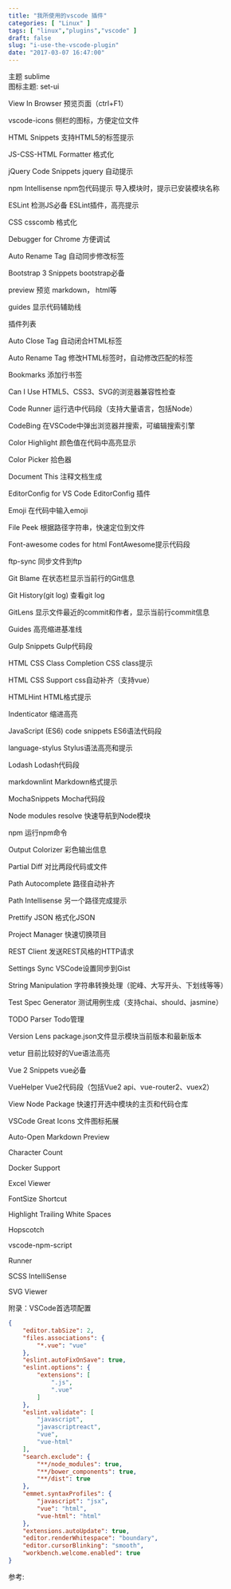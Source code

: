 ```yaml
---
title: "我所使用的vscode 插件"
categories: [ "Linux" ]
tags: [ "linux","plugins","vscode" ]
draft: false
slug: "i-use-the-vscode-plugin"
date: "2017-03-07 16:47:00"
---
```


主题  sublime  
图标主题: set-ui

View In Browser 预览页面（ctrl+F1）

vscode-icons 侧栏的图标，方便定位文件

HTML Snippets 支持HTML5的标签提示

JS-CSS-HTML Formatter 格式化

jQuery Code Snippets jquery 自动提示

npm Intellisense npm包代码提示 导入模块时，提示已安装模块名称

ESLint 检测JS必备 ESLint插件，高亮提示

CSS csscomb 格式化

Debugger for Chrome 方便调试

Auto Rename Tag 自动同步修改标签 

Bootstrap 3 Snippets bootstrap必备

preview 预览 markdown， html等

guides 显示代码辅助线

插件列表

Auto Close Tag 自动闭合HTML标签

Auto Rename Tag 修改HTML标签时，自动修改匹配的标签

Bookmarks 添加行书签

Can I Use HTML5、CSS3、SVG的浏览器兼容性检查

Code Runner 运行选中代码段（支持大量语言，包括Node）

CodeBing 在VSCode中弹出浏览器并搜索，可编辑搜索引擎

Color Highlight 颜色值在代码中高亮显示

Color Picker 拾色器

Document This 注释文档生成

EditorConfig for VS Code EditorConfig 插件

Emoji 在代码中输入emoji

File Peek 根据路径字符串，快速定位到文件

Font-awesome codes for html FontAwesome提示代码段

ftp-sync 同步文件到ftp

Git Blame 在状态栏显示当前行的Git信息

Git History(git log) 查看git log

GitLens 显示文件最近的commit和作者，显示当前行commit信息

Guides 高亮缩进基准线

Gulp Snippets Gulp代码段

HTML CSS Class Completion CSS class提示

HTML CSS Support css自动补齐（支持vue）

HTMLHint HTML格式提示

Indenticator 缩进高亮

JavaScript (ES6) code snippets ES6语法代码段

language-stylus Stylus语法高亮和提示

Lodash Lodash代码段

markdownlint Markdown格式提示

MochaSnippets Mocha代码段

Node modules resolve 快速导航到Node模块

npm 运行npm命令

Output Colorizer 彩色输出信息

Partial Diff 对比两段代码或文件

Path Autocomplete 路径自动补齐

Path Intellisense 另一个路径完成提示

Prettify JSON 格式化JSON

Project Manager 快速切换项目

REST Client 发送REST风格的HTTP请求

Settings Sync VSCode设置同步到Gist

String Manipulation 字符串转换处理（驼峰、大写开头、下划线等等）

Test Spec Generator 测试用例生成（支持chai、should、jasmine）

TODO Parser Todo管理

Version Lens package.json文件显示模块当前版本和最新版本

vetur 目前比较好的Vue语法高亮

Vue 2 Snippets vue必备

VueHelper Vue2代码段（包括Vue2 api、vue-router2、vuex2）

View Node Package 快速打开选中模块的主页和代码仓库

VSCode Great Icons 文件图标拓展

Auto-Open Markdown Preview

Character Count

Docker Support

Excel Viewer

FontSize Shortcut

Highlight Trailing White Spaces

Hopscotch

vscode-npm-script

Runner

SCSS IntelliSense

SVG Viewer

附录：VSCode首选项配置

```json
{
    "editor.tabSize": 2,
    "files.associations": {
        "*.vue": "vue"
    },
    "eslint.autoFixOnSave": true,
    "eslint.options": {
        "extensions": [
            ".js",
            ".vue"
        ]
    },
    "eslint.validate": [
        "javascript",
        "javascriptreact",
        "vue",
        "vue-html"
    ],
    "search.exclude": {
        "**/node_modules": true,
        "**/bower_components": true,
        "**/dist": true
    },
    "emmet.syntaxProfiles": {
        "javascript": "jsx",
        "vue": "html",
        "vue-html": "html"
    },
    "extensions.autoUpdate": true,
    "editor.renderWhitespace": "boundary",
    "editor.cursorBlinking": "smooth",
    "workbench.welcome.enabled": true
}
```

参考:
[](https://gold.xitu.io/entry/58ae289e2f301e0068ecf207)

